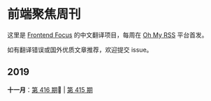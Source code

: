 # 前端聚焦周刊

这里是 [Frontend Focus](https://frontendfoc.us/latest) 的中文翻译项目，每周在 [Oh My RSS](https://ohmyrss.com/?fef) 平台首发。

如有翻译错误或国外优质文章推荐，欢迎提交 issue。

## 2019

**十一月**：[第 416 期](docs/issue-416.md):high_brightness: | [第 415 期](docs/issue-425.md)
